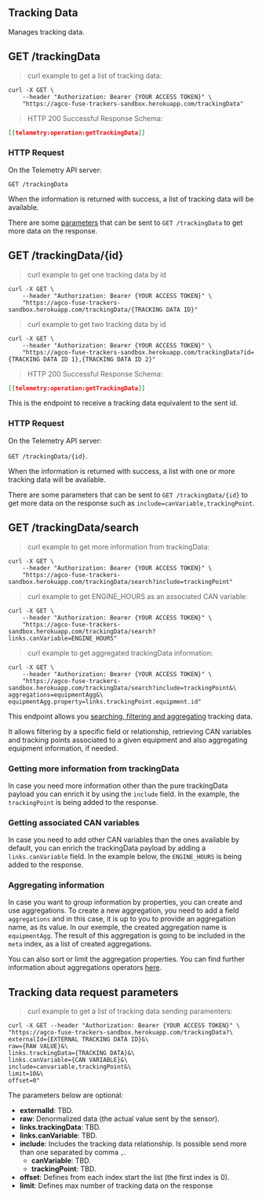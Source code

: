 ## Tracking Data

Manages tracking data.

## GET /trackingData

> curl example to get a list of tracking data:

```shell
curl -X GET \
    --header "Authorization: Bearer {YOUR ACCESS TOKEN}" \
    "https://agco-fuse-trackers-sandbox.herokuapp.com/trackingData"
```

> HTTP 200 Successful Response Schema:

```json
[[telemetry:operation:getTrackingData]]
```

### HTTP Request

On the Telemetry API server:

`GET /trackingData`

When the information is returned with success, a list of tracking data will be available.

There are some [parameters](#tracking-data-request-parameters) that can be sent to `GET /trackingData` to get more data on the response.

## GET /trackingData/{id}

> curl example to get one tracking data by id

```shell
curl -X GET \
    --header "Authorization: Bearer {YOUR ACCESS TOKEN}" \
    "https://agco-fuse-trackers-sandbox.herokuapp.com/trackingData/{TRACKING DATA ID}"
```

> curl example to get two tracking data by id

```shell
curl -X GET \
    --header "Authorization: Bearer {YOUR ACCESS TOKEN}" \
    "https://agco-fuse-trackers-sandbox.herokuapp.com/trackingData?id={TRACKING DATA ID 1},{TRACKING DATA ID 2}"
```

> HTTP 200 Successful Response Schema:

```json
[[telemetry:operation:getTrackingData]]
```

This is the endpoint to receive a tracking data equivalent to the sent id.

### HTTP Request

On the Telemetry API server:

`GET /trackingData/{id}`.

When the information is returned with success, a list with one or more tracking data will be available.

There are some parameters that can be sent to `GET /trackingData/{id}` to get more data on the response such as `include=canVariable,trackingPoint`.

## GET /trackingData/search

> curl example to get more information from trackingData:

```shell
curl -X GET \
    --header "Authorization: Bearer {YOUR ACCESS TOKEN}" \
    "https://agco-fuse-trackers-sandbox.herokuapp.com/trackingData/search?include=trackingPoint"
```

> curl example to get ENGINE_HOURS as an associated CAN variable:

```shell
curl -X GET \
    --header "Authorization: Bearer {YOUR ACCESS TOKEN}" \
    "https://agco-fuse-trackers-sandbox.herokuapp.com/trackingData/search?links.canVariable=ENGINE_HOURS"
```

> curl example to get aggregated trackingData information:

```shell
curl -X GET \
    --header "Authorization: Bearer {YOUR ACCESS TOKEN}" \
    "https://agco-fuse-trackers-sandbox.herokuapp.com/trackingData/search?include=trackingPoint&\
aggregations=equipmentAgg&\
equipmentAgg.property=links.trackingPoint.equipment.id"
```

This endpoint allows you
[searching, filtering and aggregating](https://github.com/agco/agco-json-api-profiles/blob/master/public/search-profile.md)
tracking data.

It allows filtering by a specific field or relationship,
retrieving CAN variables and tracking points associated
to a given equipment and also aggregating equipment
information, if needed.

### Getting more information from trackingData

In case you need more information other than the pure trackingData
payload you can enrich it by using the `include` field. In the example,
the `trackingPoint` is being added to the response.

### Getting associated CAN variables

In case you need to add other CAN variables than the ones available by
default, you can enrich the trackingData payload by adding a
`links.canVariable` field. In the example below, the `ENGINE_HOURS`
is being added to the response.

### Aggregating information

In case you want to group information by properties, you can create and
use aggregations. To create a new aggregation, you need to add a field
`aggregations` and in this case, it is up to you to provide an
aggregation name, as its value. In our  exemple, the created aggregation
name is `equipmentAgg`. The result of this aggregation is going to be
included in the `meta` index, as a list of created aggregations.

You can also sort or limit the aggregation properties. You can find
further information about aggregations operators
[here](https://github.com/agco/agco-json-api-profiles/blob/master/public/search-profile.md).

## Tracking data request parameters

> curl example to get a list of tracking data sending paramenters:

```shell
curl -X GET --header "Authorization: Bearer {YOUR ACCESS TOKEN}" \
"https://agco-fuse-trackers-sandbox.herokuapp.com/trackingData?\
externalId={EXTERNAL TRACKING DATA ID}&\
raw={RAW VALUE}&\
links.trackingData={TRACKING DATA}&\
links.canVariable={CAN VARIABLE}&\
include=canvariable,trackingPoint&\
limit=10&\
offset=0"
```

The parameters below are optional:

- **externalId**: TBD.
- **raw**: Denormalized data (the actual value sent by the sensor).
- **links.trackingData**: TBD.
- **links.canVariable**: TBD.
- **include**: Includes the tracking data relationship. Is possible send more than one separated by comma `,`.
  - **canVariable**: TBD.
  - **trackingPoint**: TBD.
- **offset**: Defines from each index start the list (the first index is 0).
- **limit**: Defines max number of tracking data on the response
